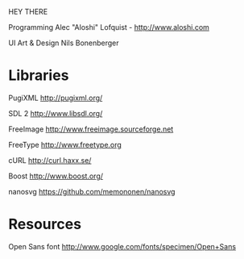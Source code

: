 HEY THERE

Programming
	Alec "Aloshi" Lofquist - http://www.aloshi.com

UI Art & Design
	Nils Bonenberger


Libraries
=========

PugiXML
	http://pugixml.org/

SDL 2
	http://www.libsdl.org/

FreeImage
	http://www.freeimage.sourceforge.net

FreeType
	http://www.freetype.org

cURL
	http://curl.haxx.se/

Boost
	http://www.boost.org/

nanosvg
	https://github.com/memononen/nanosvg

Resources
=========

Open Sans font
	http://www.google.com/fonts/specimen/Open+Sans
